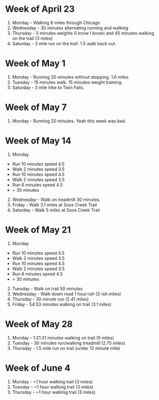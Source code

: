 Week of April 23
====================
1. Monday - Walking 6 miles through Chicago
2. Wednesday - 30 minutes alternating running and walking
3. Thursday - 5 minutes weights (I know I know) and 45 minutes walking on the trail (3 miles)
4. Saturday - 3 mile run on the trail. 1.5 walk back out.

Week of May 1
====================
1. Monday - Running 20 minutes without stopping. 1.6 miles
2. Tuesday - 15 minutes walk. 15 minutes weight training.
3. Saturday - 3 mile hike to Twin Falls.

Week of May 7
====================
1. Monday - Running 20 minutes.
Yeah this week was bad.

Week of May 14
====================
1. Monday
  - Run 10 minutes speed 4.5
  - Walk 2 minutes speed 3.5
  - Run 10 minutes speed 4.5
  - Walk 2 minutes speed 3.5
  - Run 6 minutes speed 4.5
  - = 30 minutes

2. Wednesday - Walk on treadmill 30 minutes.
3. Friday - Walk 3.1 miles at Soos Creek Trail
4. Saturday - Walk 5 miles at Soos Creek Trail

Week of May 21
====================
1. Monday
  - Run 10 minutes speed 4.5
  - Walk 2 minutes speed 3.5
  - Run 10 minutes speed 4.5
  - Walk 2 minutes speed 3.5
  - Run 6 minutes speed 4.5
  - = 30 minutes

2. Tuesday - Walk on trail 50 minutes
3. Wednesday - Walk down road 1 hour-ish (2-ish miles)
4. Thursday - 30 minute run (2.41 miles)
5. Friday -  54:53 minutes walking on trail (3.1 miles)

Week of May 28
====================
1. Monday - 1:21:31 minutes walking on trail (5 miles)
2. Tuesday - 30 minutes run/walking treadmill (2.75 miles)
3. Thursday - 1.5 mile run on trail (under 12 minute mile)

Week of June 4
====================
1. Monday - ~1 hour walking trail (3 miles)
2. Tuesday - ~1 hour walking trail (3 miles)
3. Thursday - ~1 hour walking trail (3 miles)
